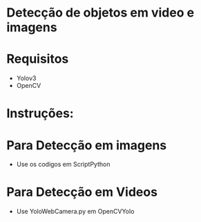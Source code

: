 # Detecção de objetos em video e imagens


# Requisitos
- Yolov3
- OpenCV

# Instruções:

# Para Detecção em imagens
- Use os codigos em ScriptPython

# Para Detecção em Videos
- Use YoloWebCamera.py em OpenCVYolo